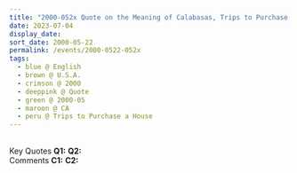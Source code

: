 ```yaml
---
title: "2000-052x Quote on the Meaning of Calabasas, Trips to Purchase a House in Calabasas (38 kms W of Los Angeles), CA, U.S.A."
date: 2023-07-04
display_date: 
sort_date: 2000-05-22
permalink: /events/2000-0522-052x
tags:
  - blue @ English
  - brown @ U.S.A.
  - crimson @ 2000
  - deeppink @ Quote
  - green @ 2000-05
  - maroon @ CA
  - peru @ Trips to Purchase a House
---
```


<br>

<wave-list>
  <list-title color="DarkSeaGreen" width="55">Key Quotes</list-title>
  <list-item color="BlanchedAlmond" width="280"><b>Q1:</b> <i></i></list-item>
  <list-item color="Lavender" width="280"><b>Q2:</b> <i></i></list-item>
</wave-list>

<br>

<wave-list>
  <list-title color="DarkSeaGreen" width="55">Comments</list-title>
  <list-item color="BlanchedAlmond" width="280"><b>C1:</b> <i></i></list-item>
  <list-item color="Lavender" width="280"><b>C2:</b> <i></i></list-item>
</wave-list>
